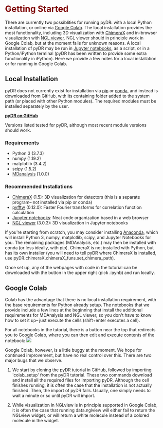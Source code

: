 # <font color="maroon">Getting Started</font>

There are currently two possiblities for running pyDR: with a local Python installation, or online via [Google Colab](https://colab.research.google.com/). The local installation provides the most functionality, including 3D visualization with [ChimeraX](https://www.cgl.ucsf.edu/chimerax/) and in-browser visualization with [NGL viewer](https://nglviewer.org/). NGL viewer should in principle work in Google Colab, but at the moment fails for unknown reasons. A local installation of pyDR may be run in [Jupyter notebooks](https://jupyter.org/), as a script, or in a Python/iPython terminal (pyDR has been written to provide some extra functionality in iPython). Here we provide a few notes for a local installation or for running in Google Colab.


## Local Installation
pyDR does not currently exist for installation via [pip](https://pypi.org/) or [conda](https://docs.conda.io/en/latest/), and instead is downloaded from GitHub, with its containing folder added to the system path (or placed with other Python modules). The required modules must be installed separately by the user.

[**pyDR on GitHub**](https://github.com/alsinmr/pyDR/)

Versions listed tested for pyDR, although most recent module versions should work.

### Requirements
* Python 3 (3.7.3)
* numpy (1.19.2)
* matplotlib (3.4.2) 
* scipy (1.5.2)
* [MDanalysis](https://mdanalysis.org/) (1.0.0)

### Recommended Installations
* [ChimeraX](https://www.cgl.ucsf.edu/chimerax/) (1.5): 3D visualization for detectors (this is a separate program– not installed via pip or conda)
* [pyfftw](https://pypi.org/project/pyFFTW/) (0.12.0): Faster Fourier transforms for correlation function calculation
* [Jupyter notebooks](https://jupyter.org/): Neat code organization based in a web browser
* [NGL viewer](https://nglviewer.org/) (3.0.3): 3D visualization in Jupyter notebooks

If you're starting from scratch, you may consider installing [Anaconda](https://anaconda.org), which will install Python 3, numpy, matplotlib, scipy, and Jupyter Notebooks for you. The remaining packages (MDAnalysis, etc.) may then be installed with conda (or less ideally, with pip). ChimeraX is not installed with Python, but has its own installer (you will need to tell pyDR where ChimeraX is installed, use pyDR.chimeraX.chimeraX_funs.set_chimera_path).

Once set up, any of the webpages with code in the tutorial can be downloaded with the button in the upper right (pick .ipynb) and run locally. 

## Google Colab
Colab has the advantage that there is no local installation requirement, with the base requirements for Python already setup. The notebooks that we provide include a few lines at the beginning that install the additional requirements for MDAnalysis and NGL viewer, so you don't have to know how to set it up– just execute the cells (shift+enter executes a cell).

For all notebooks in the tutorial, there is a button near the top that redirects you to Google Colab, where you can then edit and execute contents of the notebook: ![](https://colab.research.google.com/assets/colab-badge.svg)


Google Colab, however, is a little buggy at the moment. We hope for continued improvement, but have no real control over this. There are two major bugs that we observe.

1. We start by cloning the pyDR tutorial in GitHub, followed by importing 'colab_setup' from the pyDR tutorial. These two commands download and install all the required files for importing pyDR. Although the cell finishes running, it is often the case that the installation is not actually finished. Then, the import of pyDR fails. Usually, one simply needs to wait a minute or so until pyDR will import.

2. While visualization in NGLview is in principle supported in Google Colab, it is often the case that running data.nglview will either fail to return the NGLview widget, or will return a white molecule instead of a colored molecule in the widget. 